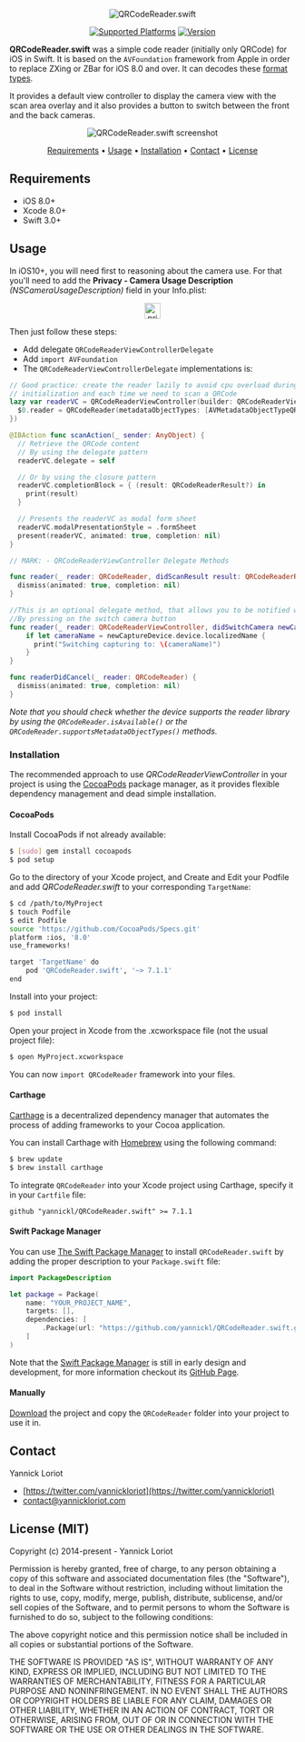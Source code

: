 <p align="center">
  <img src="http://yannickloriot.com/resources/qrcodereader.swift-logo.png" alt="QRCodeReader.swift">
</p>

<p align="center">
  <a href="http://cocoadocs.org/docsets/QRCodeReader.swift/"><img alt="Supported Platforms" src="https://cocoapod-badges.herokuapp.com/p/QRCodeReader.swift/badge.svg"/></a>
  <a href="http://cocoadocs.org/docsets/QRCodeReader.swift/"><img alt="Version" src="https://cocoapod-badges.herokuapp.com/v/QRCodeReader.swift/badge.svg"/></a>
</p>

**QRCodeReader.swift** was a simple code reader (initially only QRCode) for iOS in Swift. It is based on the `AVFoundation` framework from Apple in order to replace ZXing or ZBar for iOS 8.0 and over. It can decodes these [format types](https://developer.apple.com/library/ios/documentation/AVFoundation/Reference/AVMetadataMachineReadableCodeObject_Class/index.html#//apple_ref/doc/constant_group/Machine_Readable_Object_Types).

It provides a default view controller to display the camera view with the scan area overlay and it also provides a button to switch between the front and the back cameras.

<p align="center">
  <img src="http://yannickloriot.com/resources/qrcodereader.swift-screenshot.jpg" alt="QRCodeReader.swift screenshot">
</p>

<p align="center">
  <a href="#requirements">Requirements</a> • <a href="#usage">Usage</a> • <a href="#installation">Installation</a> • <a href="#contact">Contact</a> • <a href="#license-mit">License</a>
</p>

## Requirements

- iOS 8.0+
- Xcode 8.0+
- Swift 3.0+

## Usage

In iOS10+, you will need first to reasoning about the camera use. For that you'll need to add the **Privacy - Camera Usage Description** *(NSCameraUsageDescription)* field in your Info.plist:

<p align="center">
  <img alt="privacy - camera usage description" src="https://cloud.githubusercontent.com/assets/798235/19264826/bc25b8dc-8fa2-11e6-9c13-17926384ebd1.png" height="28">
</p>

Then just follow these steps:

-  Add delegate `QRCodeReaderViewControllerDelegate`
-  Add `import AVFoundation`
-  The `QRCodeReaderViewControllerDelegate` implementations is:

```swift
// Good practice: create the reader lazily to avoid cpu overload during the
// initialization and each time we need to scan a QRCode
lazy var readerVC = QRCodeReaderViewController(builder: QRCodeReaderViewControllerBuilder {
  $0.reader = QRCodeReader(metadataObjectTypes: [AVMetadataObjectTypeQRCode], captureDevicePosition: .back)
})

@IBAction func scanAction(_ sender: AnyObject) {
  // Retrieve the QRCode content
  // By using the delegate pattern
  readerVC.delegate = self

  // Or by using the closure pattern
  readerVC.completionBlock = { (result: QRCodeReaderResult?) in
    print(result)
  }

  // Presents the readerVC as modal form sheet
  readerVC.modalPresentationStyle = .formSheet
  present(readerVC, animated: true, completion: nil)
}

// MARK: - QRCodeReaderViewController Delegate Methods

func reader(_ reader: QRCodeReader, didScanResult result: QRCodeReaderResult) {
  dismiss(animated: true, completion: nil)
}

//This is an optional delegate method, that allows you to be notified when the user switches the cameraName
//By pressing on the switch camera button
func reader(_ reader: QRCodeReaderViewController, didSwitchCamera newCaptureDevice: AVCaptureDeviceInput) {
    if let cameraName = newCaptureDevice.device.localizedName {
      print("Switching capturing to: \(cameraName)")
    }
}

func readerDidCancel(_ reader: QRCodeReader) {
  dismiss(animated: true, completion: nil)
}
```

*Note that you should check whether the device supports the reader library by using the `QRCodeReader.isAvailable()` or the `QRCodeReader.supportsMetadataObjectTypes()` methods.*

### Installation

The recommended approach to use _QRCodeReaderViewController_ in your project is using the [CocoaPods](http://cocoapods.org/) package manager, as it provides flexible dependency management and dead simple installation.

#### CocoaPods

Install CocoaPods if not already available:

``` bash
$ [sudo] gem install cocoapods
$ pod setup
```
Go to the directory of your Xcode project, and Create and Edit your Podfile and add _QRCodeReader.swift_ to your corresponding `TargetName`:

``` bash
$ cd /path/to/MyProject
$ touch Podfile
$ edit Podfile
source 'https://github.com/CocoaPods/Specs.git'
platform :ios, '8.0'
use_frameworks!

target 'TargetName' do
    pod 'QRCodeReader.swift', '~> 7.1.1'
end
```

Install into your project:

``` bash
$ pod install
```

Open your project in Xcode from the .xcworkspace file (not the usual project file):

``` bash
$ open MyProject.xcworkspace
```

You can now `import QRCodeReader` framework into your files.

#### Carthage

[Carthage](https://github.com/Carthage/Carthage) is a decentralized dependency manager that automates the process of adding frameworks to your Cocoa application.

You can install Carthage with [Homebrew](http://brew.sh/) using the following command:

```bash
$ brew update
$ brew install carthage
```

To integrate `QRCodeReader` into your Xcode project using Carthage, specify it in your `Cartfile` file:

```ogdl
github "yannickl/QRCodeReader.swift" >= 7.1.1
```

#### Swift Package Manager

You can use [The Swift Package Manager](https://swift.org/package-manager) to install `QRCodeReader.swift` by adding the proper description to your `Package.swift` file:

```swift
import PackageDescription

let package = Package(
    name: "YOUR_PROJECT_NAME",
    targets: [],
    dependencies: [
        .Package(url: "https://github.com/yannickl/QRCodeReader.swift.git", versions: "7.1.1" ..< Version.max)
    ]
)
```

Note that the [Swift Package Manager](https://swift.org/package-manager) is still in early design and development, for more information checkout its [GitHub Page](https://github.com/apple/swift-package-manager).

#### Manually

[Download](https://github.com/YannickL/QRCodeReader.swift/archive/master.zip) the project and copy the `QRCodeReader` folder into your project to use it in.

## Contact

Yannick Loriot
 - [https://twitter.com/yannickloriot](https://twitter.com/yannickloriot)
 - [contact@yannickloriot.com](mailto:contact@yannickloriot.com)


## License (MIT)

Copyright (c) 2014-present - Yannick Loriot

Permission is hereby granted, free of charge, to any person obtaining a copy
of this software and associated documentation files (the "Software"), to deal
in the Software without restriction, including without limitation the rights
to use, copy, modify, merge, publish, distribute, sublicense, and/or sell
copies of the Software, and to permit persons to whom the Software is
furnished to do so, subject to the following conditions:

The above copyright notice and this permission notice shall be included in
all copies or substantial portions of the Software.

THE SOFTWARE IS PROVIDED "AS IS", WITHOUT WARRANTY OF ANY KIND, EXPRESS OR
IMPLIED, INCLUDING BUT NOT LIMITED TO THE WARRANTIES OF MERCHANTABILITY,
FITNESS FOR A PARTICULAR PURPOSE AND NONINFRINGEMENT. IN NO EVENT SHALL THE
AUTHORS OR COPYRIGHT HOLDERS BE LIABLE FOR ANY CLAIM, DAMAGES OR OTHER
LIABILITY, WHETHER IN AN ACTION OF CONTRACT, TORT OR OTHERWISE, ARISING FROM,
OUT OF OR IN CONNECTION WITH THE SOFTWARE OR THE USE OR OTHER DEALINGS IN
THE SOFTWARE.
